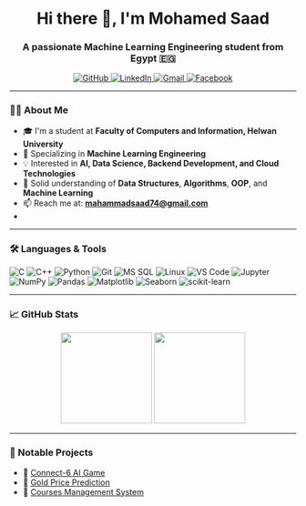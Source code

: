 <h1 align="center">Hi there 👋, I'm Mohamed Saad</h1>
<h3 align="center">A passionate Machine Learning Engineering student from Egypt 🇪🇬</h3>

<p align="center">
  <a href="https://github.com/mohamed-code342" target="_blank">
    <img src="https://img.shields.io/badge/GitHub-100000?style=for-the-badge&logo=github&logoColor=white" alt="GitHub"/>
  </a>
  <a href="http://www.linkedin.com/in/mahammad-saad-725825290" target="_blank">
    <img src="https://img.shields.io/badge/LinkedIn-0072b1?style=for-the-badge&logo=linkedin&logoColor=white" alt="LinkedIn"/>
  </a>
  <a href="mailto:mahammadsaad74@gmail.com">
    <img src="https://img.shields.io/badge/Gmail-D14836?style=for-the-badge&logo=gmail&logoColor=white" alt="Gmail"/>
  </a>
  <a href="https://www.facebook.com/share/1DvxcGsUAW/?mibextid=wwXIfr" target="_blank">
    <img src="https://img.shields.io/badge/Facebook-1877F2?style=for-the-badge&logo=facebook&logoColor=white" alt="Facebook"/>
  </a>
</p>

---

### 👨‍💻 About Me
- 🎓 I'm a student at **Faculty of Computers and Information, Helwan University**
- 🤖 Specializing in **Machine Learning Engineering**
- 💡 Interested in **AI, Data Science, Backend Development, and Cloud Technologies**
- 📘 Solid understanding of **Data Structures**, **Algorithms**, **OOP**, and **Machine Learning**
- 📫 Reach me at: **mahammadsaad74@gmail.com**
- 
---

### 🛠️ Languages & Tools

![C](https://img.shields.io/badge/-C-A8B9CC?style=flat&logo=c&logoColor=white)
![C++](https://img.shields.io/badge/-C++-00599C?style=flat&logo=c%2B%2B&logoColor=white)
![Python](https://img.shields.io/badge/-Python-3776AB?style=flat&logo=python&logoColor=white)
![Git](https://img.shields.io/badge/-Git-F05032?style=flat&logo=git&logoColor=white)
![MS SQL](https://img.shields.io/badge/-MS%20SQL-CC2927?style=flat&logo=microsoft-sql-server&logoColor=white)
![Linux](https://img.shields.io/badge/-Linux-FCC624?style=flat&logo=linux&logoColor=black)
![VS Code](https://img.shields.io/badge/-VSCode-007ACC?style=flat&logo=visual-studio-code&logoColor=white)
![Jupyter](https://img.shields.io/badge/-Jupyter-F37626?style=flat&logo=jupyter&logoColor=white)
![NumPy](https://img.shields.io/badge/-NumPy-013243?style=flat&logo=numpy&logoColor=white)
![Pandas](https://img.shields.io/badge/-Pandas-150458?style=flat&logo=pandas&logoColor=white)
![Matplotlib](https://img.shields.io/badge/-Matplotlib-11557C?style=flat&logo=plotly&logoColor=white)
![Seaborn](https://img.shields.io/badge/-Seaborn-2E4C81?style=flat&logoColor=white)
![scikit-learn](https://img.shields.io/badge/-Scikit%20Learn-F7931E?style=flat&logo=scikit-learn&logoColor=white)

---

### 📈 GitHub Stats

<p align="center">
  <img src="https://github-readme-stats.vercel.app/api?username=mohamed-code342&show_icons=true&theme=github_dark" height="160" />
  <img src="https://github-readme-stats.vercel.app/api/top-langs/?username=mohamed-code342&layout=compact&theme=github_dark" height="160" />
</p>

---

### 📂 Notable Projects

- 🔗 [Connect-6 AI Game](https://github.com/mohamed-code342/connect-6)
- 🔗 [Gold Price Prediction](https://github.com/mohamed-code342/gold-price-prediction)
- 🔗 [Courses Management System](https://github.com/mohamed-code342/courses-management)

